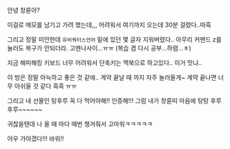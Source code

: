 안녕 창륜아?

이걸로 메모를 남기고 가려 했는데,,,
어려워서 여기까지 오는데 30분 걸렸다..따흑

그리고 정말 미안한데
`유비쿼터스언어` 밑에 있던 몇 글자 지워버렸다..
아무리 커맨드 z를 눌러도 복구가 안되더라. 고멘나사이...ㅠㅠ
(복습 겸 다시 공부...하렴...ㅎ)

지금 해피해킹 키보드 너무 어려워서 단축키는 맥북으로 하고있다.. 이거 맛냐..

이 방은 정말 아늑하고 좋은 것 같애.. 계약 끝날 때 까지 자주 놀러올게~
계약 끝나면 너무 아쉬울 것 같다 흑흑 ㅠㅠ

그리고 내 선물인 탕후루 꼭 다 먹어야해!! 인증해!!!
그럼 내가 창륜띠 마음에 탕탕 후루후루~~~~~~

귀찮을텐데 나 올 때 마다 매번 챙겨줘서 고마워ㅋㅋㅋㅋㅋ

어우 가야겠다!!! 바위!!